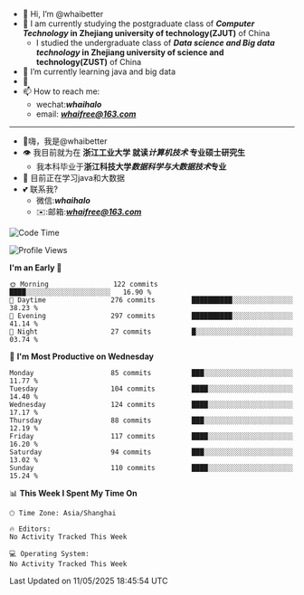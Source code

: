 - 👋 Hi, I’m @whaibetter
- 👀 I am currently studying the postgraduate class of ***Computer Technology* in Zhejiang university of technology(ZJUT)** of China
  -  I studied the undergraduate class of ***Data science and Big data technology* in Zhejiang university of science and technology(ZUST)** of China
- 🌱 I’m currently learning java and big data
- 💞️ 
- 📫 How to reach me: 
  - wechat:***whaihalo***
  - email: ***whaifree@163.com***
 ------------------------
- 👋嗨，我是@whaibetter
- 👁 我目前就为在 **浙江工业大学 就读*计算机技术* 专业硕士研究生**
  - 我本科毕业于**浙江科技大学*数据科学与大数据技术*专业**
- 🌴 目前正在学习java和大数据
- 💕 联系我?
  - 微信:***whaihalo***
  - ✉️:邮箱:***whaifree@163.com***

<!--START_SECTION:waka-->
![Code Time](http://img.shields.io/badge/Code%20Time-668%20hrs%204%20mins-blue)

![Profile Views](http://img.shields.io/badge/Profile%20Views-0-blue)

**I'm an Early 🐤** 

```text
🌞 Morning                122 commits         ████░░░░░░░░░░░░░░░░░░░░░   16.90 % 
🌆 Daytime                276 commits         ██████████░░░░░░░░░░░░░░░   38.23 % 
🌃 Evening                297 commits         ██████████░░░░░░░░░░░░░░░   41.14 % 
🌙 Night                  27 commits          █░░░░░░░░░░░░░░░░░░░░░░░░   03.74 % 
```
📅 **I'm Most Productive on Wednesday** 

```text
Monday                   85 commits          ███░░░░░░░░░░░░░░░░░░░░░░   11.77 % 
Tuesday                  104 commits         ████░░░░░░░░░░░░░░░░░░░░░   14.40 % 
Wednesday                124 commits         ████░░░░░░░░░░░░░░░░░░░░░   17.17 % 
Thursday                 88 commits          ███░░░░░░░░░░░░░░░░░░░░░░   12.19 % 
Friday                   117 commits         ████░░░░░░░░░░░░░░░░░░░░░   16.20 % 
Saturday                 94 commits          ███░░░░░░░░░░░░░░░░░░░░░░   13.02 % 
Sunday                   110 commits         ████░░░░░░░░░░░░░░░░░░░░░   15.24 % 
```


📊 **This Week I Spent My Time On** 

```text
🕑︎ Time Zone: Asia/Shanghai

🔥 Editors: 
No Activity Tracked This Week

💻 Operating System: 
No Activity Tracked This Week
```


 Last Updated on 11/05/2025 18:45:54 UTC
<!--END_SECTION:waka-->
